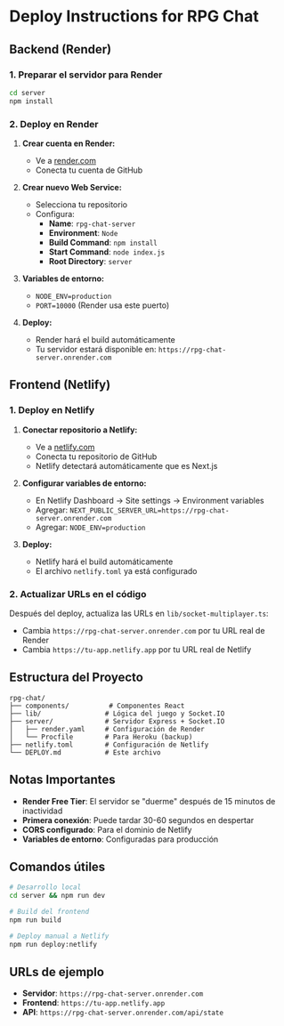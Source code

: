 # Deploy Instructions for RPG Chat

## Backend (Render)

### 1. Preparar el servidor para Render
```bash
cd server
npm install
```

### 2. Deploy en Render

1. **Crear cuenta en Render:**
   - Ve a [render.com](https://render.com)
   - Conecta tu cuenta de GitHub

2. **Crear nuevo Web Service:**
   - Selecciona tu repositorio
   - Configura:
     - **Name**: `rpg-chat-server`
     - **Environment**: `Node`
     - **Build Command**: `npm install`
     - **Start Command**: `node index.js`
     - **Root Directory**: `server`

3. **Variables de entorno:**
   - `NODE_ENV=production`
   - `PORT=10000` (Render usa este puerto)

4. **Deploy:**
   - Render hará el build automáticamente
   - Tu servidor estará disponible en: `https://rpg-chat-server.onrender.com`

## Frontend (Netlify)

### 1. Deploy en Netlify

1. **Conectar repositorio a Netlify:**
   - Ve a [netlify.com](https://netlify.com)
   - Conecta tu repositorio de GitHub
   - Netlify detectará automáticamente que es Next.js

2. **Configurar variables de entorno:**
   - En Netlify Dashboard → Site settings → Environment variables
   - Agregar: `NEXT_PUBLIC_SERVER_URL=https://rpg-chat-server.onrender.com`
   - Agregar: `NODE_ENV=production`

3. **Deploy:**
   - Netlify hará el build automáticamente
   - El archivo `netlify.toml` ya está configurado

### 2. Actualizar URLs en el código

Después del deploy, actualiza las URLs en `lib/socket-multiplayer.ts`:
- Cambia `https://rpg-chat-server.onrender.com` por tu URL real de Render
- Cambia `https://tu-app.netlify.app` por tu URL real de Netlify

## Estructura del Proyecto

```
rpg-chat/
├── components/          # Componentes React
├── lib/                # Lógica del juego y Socket.IO
├── server/             # Servidor Express + Socket.IO
│   ├── render.yaml     # Configuración de Render
│   └── Procfile        # Para Heroku (backup)
├── netlify.toml        # Configuración de Netlify
└── DEPLOY.md           # Este archivo
```

## Notas Importantes

- **Render Free Tier**: El servidor se "duerme" después de 15 minutos de inactividad
- **Primera conexión**: Puede tardar 30-60 segundos en despertar
- **CORS configurado**: Para el dominio de Netlify
- **Variables de entorno**: Configuradas para producción

## Comandos útiles

```bash
# Desarrollo local
cd server && npm run dev

# Build del frontend
npm run build

# Deploy manual a Netlify
npm run deploy:netlify
```

## URLs de ejemplo

- **Servidor**: `https://rpg-chat-server.onrender.com`
- **Frontend**: `https://tu-app.netlify.app`
- **API**: `https://rpg-chat-server.onrender.com/api/state`
